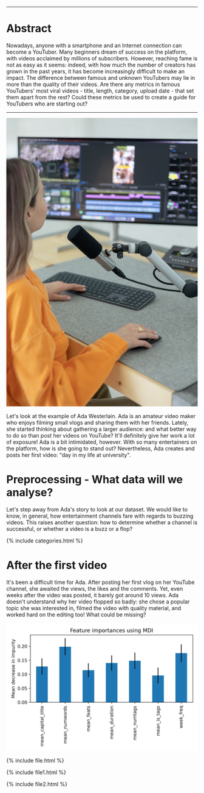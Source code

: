 ***

# Abstract
Nowadays, anyone with a smartphone and an Internet connection can become a YouTuber. Many beginners dream of success on the platform, with videos acclaimed by millions of subscribers. However, reaching fame is not as easy as it seems: indeed, with how much the number of creators has grown in the past years, it has become increasingly difficult to make an impact. The difference between famous and unknown YouTubers may lie in more than the quality of their videos. Are there any metrics in famous YouTubers' most viral videos - title, length, category, upload date - that set them apart from the rest? Could these metrics be used to create a guide for YouTubers who are starting out?


***


![image](sebastian-pandelache-taPBy6XyMoQ-unsplash.jpg)

Let's look at the example of Ada Westerlain. Ada is an amateur video maker who enjoys filming small vlogs and sharing them with her friends. Lately, she started thinking about gathering a larger audience: and what better way to do so than post her videos on YouTube? It'll definitely give her work a lot of exposure! Ada is a bit intimidated, however. With so many entertainers on the platform, how is she going to stand out? Nevertheless, Ada creates and posts her first video: "day in my life at university".

# Preprocessing - What data will we analyse?

Let's step away from Ada's story to look at our dataset. We would like to know, in general, how entertainment channels fare with regards to buzzing videos. This raises another question: how to determine whether a channel is successful, or whether a video is a buzz or a flop?

{% include categories.html %}

# After the first video

It's been a difficult time for Ada. After posting her first vlog on her YouTube channel, she awaited the views, the likes and the comments. Yet, even weeks after the video was posted, it barely got around 10 views. Ada doesn't understand why her video flopped so badly: she chose a popular topic she was interested in, filmed the video with quality material, and worked hard on the editing too! What could be missing?

![image](output/Importance_feature.jpg)

{% include file.html %}

{% include file1.html %}

{% include file2.html %}

<script src="https://gist.github.com/zwierski/fe66b9662878b9f29f9a231190e215d2.js"></script>
